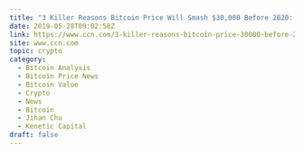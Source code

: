 ```yaml
---
title: "3 Killer Reasons Bitcoin Price Will Smash $30,000 Before 2020: Fund Manager"
date: 2019-05-28T09:02:58Z
link: https://www.ccn.com/3-killer-reasons-bitcoin-price-30000-before-2019-end?utm_medium=RSS&utm_source=hune
site: www.ccn.com
topic: crypto
category:
  - Bitcoin Analysis
  - Bitcoin Price News
  - Bitcoin Value
  - Crypto
  - News
  - Bitcoin
  - Jihan Chu
  - Kenetic Capital
draft: false
---
```

